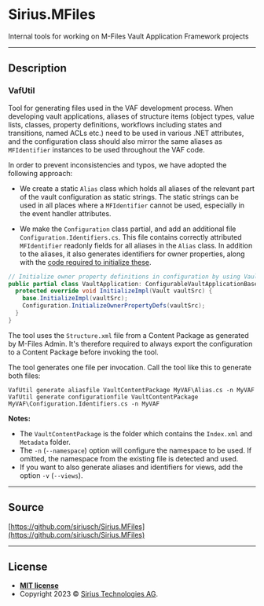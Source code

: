 <!-- GRAPHIC -->

# Sirius.MFiles

Internal tools for working on M-Files Vault Application Framework projects

<!-- badges -->

---
## Description

### VafUtil

Tool for generating files used in the VAF development process. When developing vault applications, aliases of 
structure items (object types, value lists, classes, property definitions, workflows including states and 
transitions, named ACLs etc.) need to be used in various .NET attributes, and the configuration class should
also mirror the same aliases as `MFIdentifier` instances to be used throughout the VAF code.

In order to prevent inconsistencies and typos, we have adopted the following approach:

- We create a static `Alias` class which holds all aliases of the relevant part of the vault configuration
as static strings. The static strings can be used in all places where a `MFIdentifier` cannot be used, especially
in the event handler attributes.

- We make the `Configuration` class partial, and add an additional file `Configuration.Identifiers.cs`. This file
contains correctly attributed `MFIdentifier` readonly fields for all aliases in the `Alias` class. In addition to
the aliases, it also generates identifiers for owner properties, along with the [code required to initialize these](https://community.m-files.com/groups-1602070992/developers/f/developer-forum/8544/automatic-mfidentifier-resolution-for-owner-propertydef/25022#25022). 

```cs
// Initialize owner property definitions in configuration by using VaultApplication class
public partial class VaultApplication: ConfigurableVaultApplicationBase<Configuration> {
  protected override void InitializeImpl(Vault vaultSrc) {
    base.InitializeImpl(vaultSrc);
    Configuration.InitializeOwnerPropertyDefs(vaultSrc);
  }
}
```

The tool uses the `Structure.xml` file from a Content Package as generated by M-Files Admin. It's therefore required
to always export the configuration to a Content Package before invoking the tool.

The tool generates one file per invocation. Call the tool like this to generate both files:
```
VafUtil generate aliasfile VaultContentPackage MyVAF\Alias.cs -n MyVAF
VafUtil generate configurationfile VaultContentPackage MyVAF\Configuration.Identifiers.cs -n MyVAF
```
**Notes:** 
- The `VaultContentPackage` is the folder which contains the `Index.xml` and `Metadata` folder.
- The `-n` (`--namespace`) option will configure the namespace to be used. If omitted, the namespace from the 
existing file is detected and used.
- If you want to also generate aliases and identifiers for views, add the option `-v` (`--views`).

<!--
---
## FAQ
- **Q**
    - A
-->

---
## Source

[https://github.com/siriusch/Sirius.MFiles](https://github.com/siriusch/Sirius.MFiles)

---
## License

- **[MIT license](LICENSE.txt)**
- Copyright 2023 © <a href="https://www.sirius.ch" target="_blank">Sirius Technologies AG</a>.
